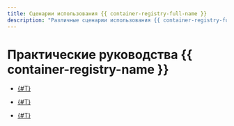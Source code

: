 ```yaml
---
title: Сценарии использования {{ container-registry-full-name }}
description: "Различные сценарии использования {{ container-registry-full-name }} в {{ yandex-cloud }}. Запуск Docker-образа на виртуальной машине."
---
```


# Практические руководства {{ container-registry-name }}

* [{#T}](run-docker-on-vm.md)


* [{#T}](trigger-create.md)
* [{#T}](image-auto-scan.md)
